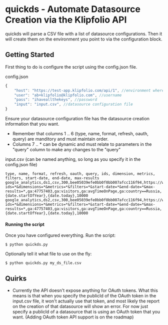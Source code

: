 # quickds - Automate Datasource Creation via the Klipfolio API #

quickds will parse a CSV file with a list of datasource configurations.
Then it will create them on the environment you point to via the configuration
block.

## Getting Started ##

First thing to do is configure the script using the config.json file.

config.json
``` javascript
{
	"host": "https://test-app.klipfolio.com/api/1",	//environment where datasources will be created
	"user": "ab+klipfolio@klipfolio.com", //username 
	"pass": "ihaveallthekeys", //password
	"input": "input.csv", //datasource configuration file
}
```

Ensure your datasource configuration file has the datasource creation information that you want.
- Remember that columns 1 .. 6 (type, name, format, refresh, oauth, query) are manditory and must maintain order.
- Columns 7 .. * can be dynamic and must relate to parameters in the "query" column to make any changes to the "query"

input.csv (can be named anything, so long as you specify it in the config.json file)
```
type, name, format, refresh, oauth, query, ids, dimension, metrics, filters, start-date, end-date, max-results
google_analytics,ds1,csv,300,bee05039efe0bb0f0bb007afcc116f94,https://www.googleapis.com/analytics/v3/data/ga?ids=*&dimensions=*&metrics=*&filters=*&start-date=*&end-date=*&max-results=*,ga:47757403,ga:visitors,ga:avgTimeOnPage,ga:country==Russia,{date.startOfYear},{date.today},10000
google_analytics,ds2,csv,300,bee05039efe0bb0f0bb007afcc116f94,https://www.googleapis.com/analytics/v3/data/ga?ids=*&dimensions=*&metrics=*&filters=*&start-date=*&end-date=*&max-results=*,ga:47757403,ga:visitors,ga:avgTimeOnPage,ga:country==Russia,{date.startOfYear},{date.today},10000
```

#### Running the script ####

Once you have configured everything. Run the script:

```
$ python quickds.py
```

Optionally tell it what file to use on the fly:

```
$ python quickds.py my_ds_file.csv
```

## Quirks ##

- Currently the API doesn't expose anything for OAuth tokens. What this means is that when you specify the publicId of the OAuth token in the input.csv file,
it won't actually use that token, and most likely the report on the creation of that datasource will show an error. For now just specify a publicId of
a datasource that is using an OAuth token that you want. (Adding OAuth token API support is on the roadmap)
